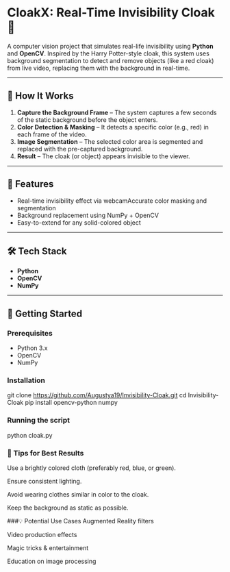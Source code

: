 # CloakX: Real-Time Invisibility Cloak 🔮

A computer vision project that simulates real-life invisibility using **Python** and **OpenCV**. Inspired by the Harry Potter-style cloak, this system uses background segmentation to detect and remove objects (like a red cloak) from live video, replacing them with the background in real-time.

---

## 🧠 How It Works

1. **Capture the Background Frame** – The system captures a few seconds of the static background before the object enters.
2. **Color Detection & Masking** – It detects a specific color (e.g., red) in each frame of the video.
3. **Image Segmentation** – The selected color area is segmented and replaced with the pre-captured background.
4. **Result** – The cloak (or object) appears invisible to the viewer.

---

## 🎯 Features

- Real-time invisibility effect via webcamAccurate color masking and segmentation
- Background replacement using NumPy + OpenCV
- Easy-to-extend for any solid-colored object

---

## 🛠️ Tech Stack

- **Python**
- **OpenCV**
- **NumPy**

---

## 🚀 Getting Started

### Prerequisites

- Python 3.x
- OpenCV
- NumPy

### Installation

git clone https://github.com/Augustya19/Invisibility-Cloak.git
cd Invisibility-Cloak
pip install opencv-python numpy

### Running the script 
python cloak.py

### 📌 Tips for Best Results
Use a brightly colored cloth (preferably red, blue, or green).

Ensure consistent lighting.

Avoid wearing clothes similar in color to the cloak.

Keep the background as static as possible.

###💡 Potential Use Cases
Augmented Reality filters

Video production effects

Magic tricks & entertainment

Education on image processing


